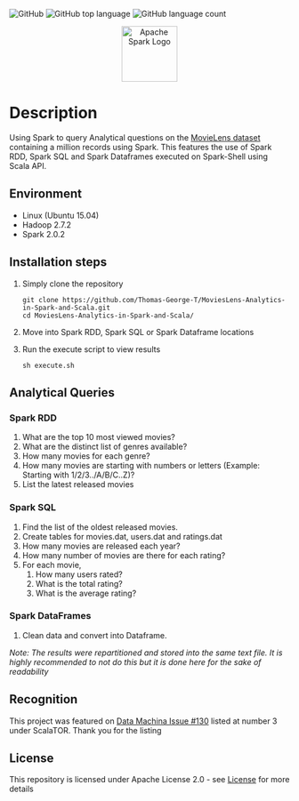 ![GitHub](https://img.shields.io/github/license/Thomas-George-T/MoviesLens-Analytics-in-Spark-and-Scala.svg)
![GitHub top language](https://img.shields.io/github/languages/top/Thomas-George-T/MoviesLens-Analytics-in-Spark-and-Scala.svg?color=Red)
![GitHub language count](https://img.shields.io/github/languages/count/Thomas-George-T/MoviesLens-Analytics-in-Spark-and-Scala.svg)

<p align="center">
	<a href="#">
		<img src="https://spark.apache.org/images/spark-logo-trademark.png" alt="Apache Spark Logo" height=100>
	</a>
	<br>
</p>

# Description
Using Spark to query Analytical questions on the [MovieLens dataset](https://grouplens.org/datasets/movielens/1m/) containing a million records using Spark. This features the use of Spark RDD, Spark SQL and Spark Dataframes executed on Spark-Shell using Scala API.

## Environment
* Linux (Ubuntu 15.04)
* Hadoop 2.7.2
* Spark 2.0.2

## Installation steps

1. Simply clone the repository
	```
	git clone https://github.com/Thomas-George-T/MoviesLens-Analytics-in-Spark-and-Scala.git
	cd MoviesLens-Analytics-in-Spark-and-Scala/
	```
2. Move into Spark RDD, Spark SQL or Spark Dataframe locations

3. Run the execute script to view results
	```
	sh execute.sh
	```
## Analytical Queries

### Spark RDD
1. What are the top 10 most viewed movies?
2. What are the distinct list of genres available?
3. How many movies for each genre?
4. How many movies are starting with numbers or letters (Example: Starting with 1/2/3../A/B/C..Z)?
5. List the latest released movies

### Spark SQL
1. Find the list of the oldest released movies.
2. Create tables for movies.dat, users.dat and ratings.dat
3. How many movies are released each year?
4. How many number of movies are there for each rating?
5. For each movie,
   1. How many users rated? 
   2. What is the total rating? 
   3. What is the average rating?

### Spark DataFrames
1. Clean data and convert into Dataframe.

_Note: The results were repartitioned and stored into the same text file. It is highly recommended to not do this but it is done here for the sake of readability_

## Recognition
This project was featured on [Data Machina Issue #130](https://www.getrevue.co/profile/datamachina/issues/data-machina-issue-130-112552) listed at number 3 under ScalaTOR. Thank you for the listing

## License
This repository is licensed under Apache License 2.0 - see [License](LICENSE.md) for more details


